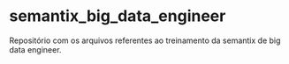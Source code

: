 # semantix_big_data_engineer
Repositório com os arquivos referentes ao treinamento da semantix de big data engineer.
